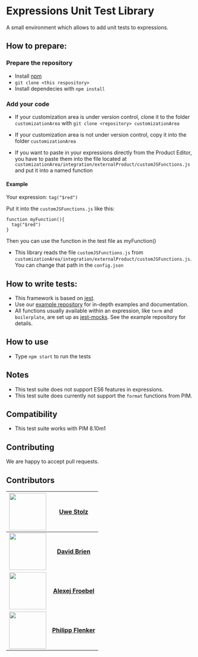 # Expressions Unit Test Library
A small environment which allows to add unit tests to expressions.

## How to prepare:
### Prepare the repository
- Install [npm](https://www.npmjs.com/get-npm)
- ```git clone <this respository>```
- Install dependecies with ```npm install```

### Add your code
- If your customization area is under version control, clone it to the folder ```customizationArea``` with ```git clone <repository> customizationArea```
- If your customization area is not under version control, copy it into the folder ```customizationArea```


- If you want to paste in your expressions directly from the Product Editor, you have to paste them into the file located at `customizationArea/integration/externalProduct/customJSFunctions.js` and put it into a named function

#### Example
 Your expression:
 ```tag("$red")```

 Put it into the `customJSFunctions.js` like this:
 ```
 function myFunction(){
   tag("$red")
 }
 ```
Then you can use the function in the test file as myFunction()
- This library reads the file `customJSFunctions.js` from ```customizationArea/integration/externalProduct/customJSFunctions.js```. You can change that path in the `config.json`

## How to write tests:
- This framework is based on  [jest](https://jestjs.io).
- Use our [example repository](https://github.com/OpusCapita/pim-integrations-expression-unit-test-examples) for in-depth examples and documentation.
- All functions usually available within an expression, like `term` and `boilerplate`, are set up as [jest-mocks](https://jestjs.io/docs/en/mock-functions). See the example repository for details.

## How to use
- Type `npm start` to run the tests

## Notes
- This test suite does not support ES6 features in expressions.
- This test suite does currently not support the `format` functions from PIM.

## Compatibility
- This test suite works with PIM 8.10m1


## Contributing
We are happy to accept pull requests.

## Contributors

| [<img src="https://avatars.githubusercontent.com/u/41996712" width="100px;"/>](https://github.com/uwestolz) | [**Uwe Stolz**](https://github.com/uwestolz)     |
| :---: | :---: |
| [<img src="https://avatars.githubusercontent.com/u/36043138" width="100px;"/>](https://github.com/davidbrien) | [**David Brien**](https://github.com/davidbrien)     |
| [<img src="https://avatars.githubusercontent.com/u/30691117" width="100px;"/>](https://github.com/alexejFroebel) | [**Alexej Froebel**](https://github.com/alexejFroebel)     |
 [<img src="https://avatars.githubusercontent.com/u/4085533" width="100px;"/>](https://github.com/pflenker) | [**Philipp Flenker**](https://github.com/pflenker) |
